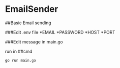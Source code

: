 # EmailSender

##Basic Email sending

###Edit .env file
*EMAIL
*PASSWORD
*HOST
*PORT

###Edit message in main.go

run in ##cmd
```
go run main.go
```
